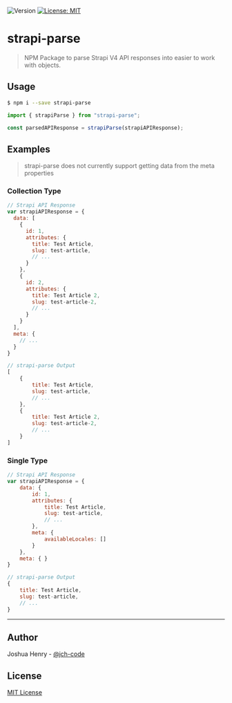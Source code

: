 ![Version](https://img.shields.io/badge/version-1.0.0-blue.svg?cacheSeconds=2592000)
[![License: MIT](https://img.shields.io/badge/License-MIT-yellow.svg)](https://github.com/jch-code/strapi-parse/blob/main/LICENSE)

# strapi-parse

> NPM Package to parse Strapi V4 API responses into easier to work with objects.

## Usage

```sh
$ npm i --save strapi-parse
```

```javascript
import { strapiParse } from "strapi-parse";

const parsedAPIResponse = strapiParse(strapiAPIResponse);
```

## Examples
> strapi-parse does not currently support getting data from the meta properties
### Collection Type
```javascript
// Strapi API Response
var strapiAPIResponse = {
  data: [
    {
      id: 1,
      attributes: {
        title: Test Article,
        slug: test-article,
        // ...
      }
    },
    {
      id: 2,
      attributes: {
        title: Test Article 2,
        slug: test-article-2,
        // ...
      }
    }
  ],
  meta: {
    // ...
  }
}

// strapi-parse Output
[
    {
        title: Test Article,
        slug: test-article,
        // ...
    },
    {
        title: Test Article 2,
        slug: test-article-2,
        // ...
    }
]
```
### Single Type
```javascript
// Strapi API Response
var strapiAPIResponse = {
    data: {
        id: 1,
        attributes: {
            title: Test Article,
            slug: test-article,
            // ...
        },
        meta: {
            availableLocales: []
        }
    },
    meta: { }
}

// strapi-parse Output
{
    title: Test Article,
    slug: test-article,
    // ...
}
```

___
## Author
Joshua Henry - [@jch-code](https://github.com/jch-code)

## License
[MIT License](https://github.com/jch-code/strapi-parse/blob/main/LICENSE)
